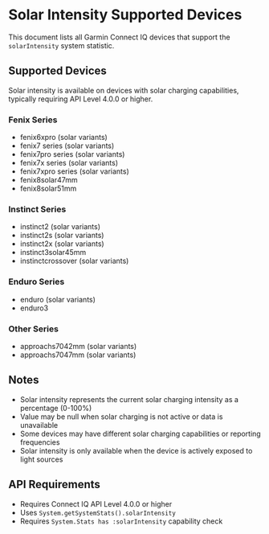 # Solar Intensity Supported Devices

This document lists all Garmin Connect IQ devices that support the `solarIntensity` system statistic.

## Supported Devices

Solar intensity is available on devices with solar charging capabilities, typically requiring API Level 4.0.0 or higher.

### Fenix Series
- fenix6xpro (solar variants)
- fenix7 series (solar variants)
- fenix7pro series (solar variants)
- fenix7x series (solar variants)
- fenix7xpro series (solar variants)
- fenix8solar47mm
- fenix8solar51mm

### Instinct Series
- instinct2 (solar variants)
- instinct2s (solar variants)
- instinct2x (solar variants)
- instinct3solar45mm
- instinctcrossover (solar variants)

### Enduro Series
- enduro (solar variants)
- enduro3

### Other Series
- approachs7042mm (solar variants)
- approachs7047mm (solar variants)

## Notes

- Solar intensity represents the current solar charging intensity as a percentage (0-100%)
- Value may be null when solar charging is not active or data is unavailable
- Some devices may have different solar charging capabilities or reporting frequencies
- Solar intensity is only available when the device is actively exposed to light sources

## API Requirements

- Requires Connect IQ API Level 4.0.0 or higher
- Uses `System.getSystemStats().solarIntensity`
- Requires `System.Stats has :solarIntensity` capability check
